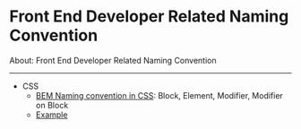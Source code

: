 # Front End Developer Related Naming Convention

About: Front End Developer Related Naming Convention

---

- CSS
  - [BEM Naming convention in CSS](https://www.youtube.com/watch?v=u-XKw585KqY): Block, Element, Modifier, Modifier on Block
  - [Example](./examples/BEM/sass)
